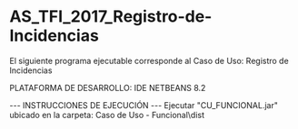 # AS_TFI_2017_Registro-de-Incidencias
El siguiente programa ejecutable corresponde al Caso de Uso: Registro de Incidencias

PLATAFORMA DE DESARROLLO: IDE NETBEANS 8.2

--- INSTRUCCIONES DE EJECUCIÓN ---
Ejecutar "CU_FUNCIONAL.jar" ubicado en la carpeta: Caso de Uso - Funcional\dist
